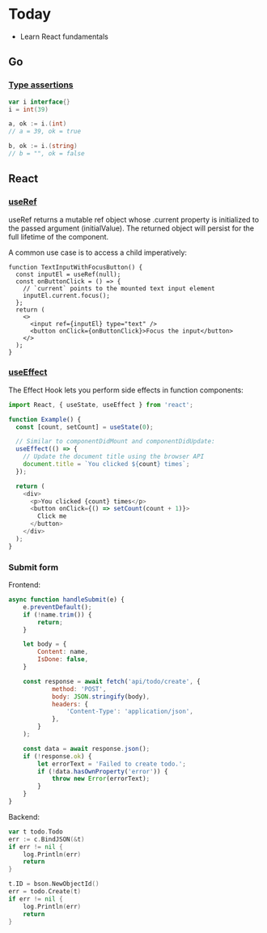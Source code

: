 # Today

- Learn React fundamentals

## Go

### [Type assertions](https://go.dev/ref/spec#Type_assertions)

``` go
var i interface{}
i = int(39)

a, ok := i.(int)
// a = 39, ok = true

b, ok := i.(string)
// b = "", ok = false
```

## React

### [useRef](https://reactjs.org/docs/hooks-reference.html#useref)

useRef returns a mutable ref object whose .current property is initialized to the passed argument (initialValue). The returned object will persist for the full lifetime of the component.

A common use case is to access a child imperatively:
```
function TextInputWithFocusButton() {
  const inputEl = useRef(null);
  const onButtonClick = () => {
    // `current` points to the mounted text input element
    inputEl.current.focus();
  };
  return (
    <>
      <input ref={inputEl} type="text" />
      <button onClick={onButtonClick}>Focus the input</button>
    </>
  );
}
```

### [useEffect](https://reactjs.org/docs/hooks-effect.html)

The Effect Hook lets you perform side effects in function components:

``` javascript
import React, { useState, useEffect } from 'react';

function Example() {
  const [count, setCount] = useState(0);

  // Similar to componentDidMount and componentDidUpdate:
  useEffect(() => {
    // Update the document title using the browser API
    document.title = `You clicked ${count} times`;
  });

  return (
    <div>
      <p>You clicked {count} times</p>
      <button onClick={() => setCount(count + 1)}>
        Click me
      </button>
    </div>
  );
}
```

### Submit form

Frontend:

``` javascript
async function handleSubmit(e) {
    e.preventDefault();
    if (!name.trim()) {
        return;
    }

    let body = {
        Content: name,
        IsDone: false,
    }

    const response = await fetch('api/todo/create', {
            method: 'POST',
            body: JSON.stringify(body),
            headers: {
                'Content-Type': 'application/json',
            },
        }
    );

    const data = await response.json();
    if (!response.ok) {
        let errorText = 'Failed to create todo.';
        if (!data.hasOwnProperty('error')) {
            throw new Error(errorText);
        }
    }
}
```

Backend:

``` go
var t todo.Todo
err := c.BindJSON(&t)
if err != nil {
    log.Println(err)
    return
}

t.ID = bson.NewObjectId()
err = todo.Create(t)
if err != nil {
    log.Println(err)
    return
}
```
